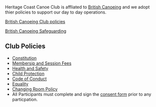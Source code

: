 

Heritage Coast Canoe Club is affliated to [British Canoeing](https://www.britishcanoeing.org.uk/) and we adopt thier policies to support our day to day operations.


[British Canoeing Club policies](https://www.britishcanoeing.org.uk/guidance-resources/clubs-centres-providers/clubs/club-management/policies-procedures)

[British Canoeing Safeguarding](https://www.britishcanoeing.org.uk/guidance-resources/safeguarding)



## Club Policies ##

 * [Constitution](./constitution)
 * [Membersip and Session Fees](./fees)
 * [Health and Safety](/policies/hccc-health-and-safety)
 * [Child Protection](/policies/child-protection-policy)
 * [Code of Conduct](/policies/code-of-conduct)
 * [Equality](/policies/equality)
 * [Changing Room Policy](/policies/changing-room-policy)
 * All Participants must complete and sign the [consent form](https://www.britishcanoeing.org.uk/uploads/documents/T4-Paddlesport-Consent-Form-280716.pdf) prior to any particpation.
